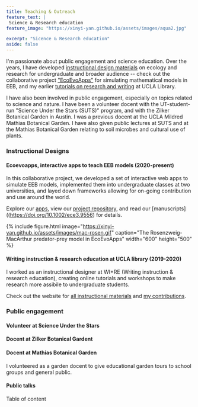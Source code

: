 ```yaml
---
title: Teaching & Outreach
feature_text: |
 Science & Research education
feature_image: "https://xinyi-yan.github.io/assets/images/aqua2.jpg"

excerpt: "Sicence & Research education"
aside: false
---
```


I'm passionate about public engagement and science education. Over the years, I have developed [instructional design materials](#instructional-design) on ecology and research for undergraduate and broader audience -- check out the collaborative project ["EcoEvoApps"](#ecoevoapps) for simulating mathematical models in EEB, and my earlier [tutorials on research and writing](#wire) at UCLA Library.

I have also been involved in public engagement, especially on topics related to science and nature. I have been a volunteer docent with the UT-student-run "Science Under the Stars (SUTS)" program, and with the Zilker Botanical Garden in Austin. I was a previous docent at the UCLA Mildred Mathias Botanical Garden. I have also given public lectures at SUTS and at the Mathias Botanical Garden relating to soil microbes and cultural use of plants.

### Instructional Designs <a name="instructional-design"></a>
#### Ecoevoapps, interactive apps to teach EEB models (2020-present) <a name="ecoevoapps"></a>
In this collaborative project, we developed a set of interactive web apps to simulate EEB models, implemented them into undergraduate classes at two universities, and layed down frameworks allowing for on-going contribution and use around the world.

Explore our [apps](https://ecoevoapps.gitlab.io/), view our [project repository](https://gitlab.com/ecoevoapps/ecoevoapps), and read our [manuscripts]((https://doi.org/10.1002/ece3.9556) for details.

{% include figure.html image="https://xinyi-yan.github.io/assets/images/mac-rosen.gif" caption="The Rosenzweig-MacArthur predator-prey model in EcoEvoApps" width="600" height="500" %}

#### Writing instruction & research education at UCLA library (2019-2020) <a name="wire"></a>
I worked as an instructional designer at WI+RE (Writing instruction & research education), creating online tutorials and workshops to make research more assibile to undergraduate students.

Check out the website for [all instructional materials](https://uclalibrary.github.io/research-tips/) and [my contributions](https://uclalibrary.github.io/research-tips/about/creative-team/xinyi-alex/).


### Public engagement
#### Volunteer at Science Under the Stars
#### Docent at Zilker Botanical Gardent
#### Docent at Mathias Botanical Garden
I volunteered as a garden docent to give educational garden tours to school groups and general public.
#### Public talks

Table of content


